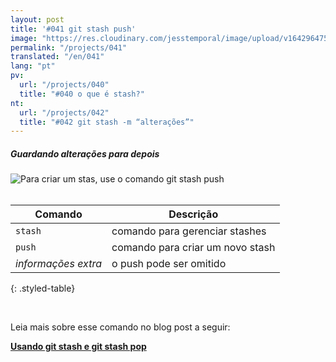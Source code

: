 ```yaml
---
layout: post
title: '#041 git stash push'
image: "https://res.cloudinary.com/jesstemporal/image/upload/v1642964758/gitfichas/pt/041/thumbnail_kf7ksj.jpg"
permalink: "/projects/041"
translated: "/en/041"
lang: "pt"
pv:
  url: "/projects/040"
  title: "#040 o que é stash?"
nt:
  url: "/projects/042"
  title: "#042 git stash -m “alterações”"
---
```

##### Guardando alterações para depois

<img alt="Para criar um stas, use o comando git stash push" src="https://res.cloudinary.com/jesstemporal/image/upload/v1642964758/gitfichas/pt/041/full_m1zqzv.jpg"><br><br>

| Comando | Descrição |
|---------|-----------|
| `stash` | comando para gerenciar stashes |
| `push` | comando para criar um novo stash |
| _informações extra_ | o push pode ser omitido |
{: .styled-table}

<br>

Leia mais sobre esse comando no blog post a seguir:

<a href="https://jtemporal.com/usando-git-stash-e-git-stash-pop/">
  <strong>Usando git stash e git stash pop</strong>
</a>
